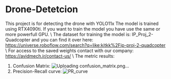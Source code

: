 # Drone-Detetcion
This project is for detecting the drone with YOLO11x
The model is trained using RTX4090ti. If you want to train the model you have use the same or more powerfull GPU.
\\
The dataset for training the model is: IP_Proj_2-Quadcopter and you can find it over here: https://universe.roboflow.com/search?q=like:kitkk%2Fip-proj-2-quadcopter
\\
For access to the saved weights contact with our company: https://avidmech.ir/contact-us/ 
\\
The metric results:
1. Confusion Matrix:
   ![Uploading confusion_matrix.png…]()
2. Precision-Recall curve:
   ![PR_curve](https://github.com/user-attachments/assets/d887120f-60d6-4a44-a78b-1550fed4c7f6)
